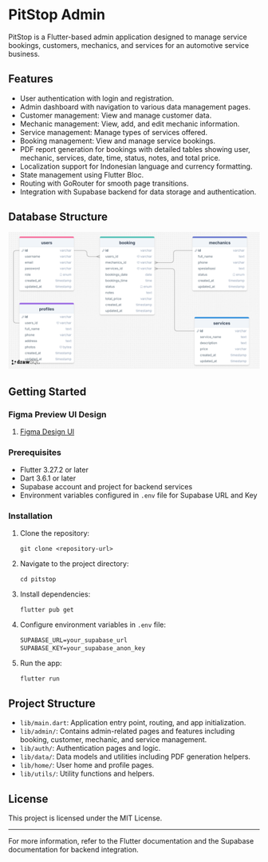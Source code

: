 # PitStop Admin

PitStop is a Flutter-based admin application designed to manage service bookings, customers, mechanics, and services for an automotive service business.

## Features

- User authentication with login and registration.
- Admin dashboard with navigation to various data management pages.
- Customer management: View and manage customer data.
- Mechanic management: View, add, and edit mechanic information.
- Service management: Manage types of services offered.
- Booking management: View and manage service bookings.
- PDF report generation for bookings with detailed tables showing user, mechanic, services, date, time, status, notes, and total price.
- Localization support for Indonesian language and currency formatting.
- State management using Flutter Bloc.
- Routing with GoRouter for smooth page transitions.
- Integration with Supabase backend for data storage and authentication.

## Database Structure
![DB-Pitstop-img](assets\images\DB-PitStop-img.png)

## Getting Started

### Figma Preview UI Design
1. [Figma Design UI](https://www.figma.com/design/wUkH9LGSvuhkPjQuR0RI0i/Pit-Stop?node-id=40-188&t=eMb3jbxcnzfcn3BX-0)

### Prerequisites

- Flutter 3.27.2 or later
- Dart 3.6.1 or later
- Supabase account and project for backend services
- Environment variables configured in `.env` file for Supabase URL and Key

### Installation

1. Clone the repository:
   ```
   git clone <repository-url>
   ```
2. Navigate to the project directory:
   ```
   cd pitstop
   ```
3. Install dependencies:
   ```
   flutter pub get
   ```
4. Configure environment variables in `.env` file:
   ```
   SUPABASE_URL=your_supabase_url
   SUPABASE_KEY=your_supabase_anon_key
   ```
5. Run the app:
   ```
   flutter run
   ```

## Project Structure

- `lib/main.dart`: Application entry point, routing, and app initialization.
- `lib/admin/`: Contains admin-related pages and features including booking, customer, mechanic, and service management.
- `lib/auth/`: Authentication pages and logic.
- `lib/data/`: Data models and utilities including PDF generation helpers.
- `lib/home/`: User home and profile pages.
- `lib/utils/`: Utility functions and helpers.

## License

This project is licensed under the MIT License.

---

For more information, refer to the Flutter documentation and the Supabase documentation for backend integration.
